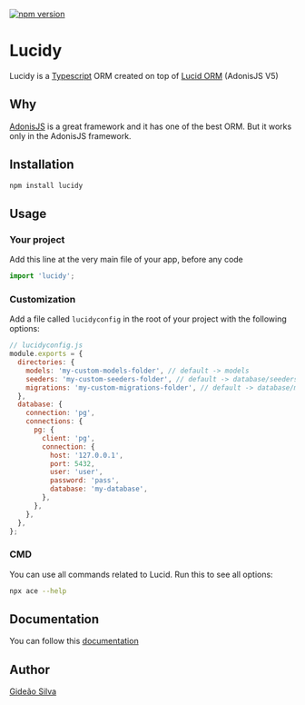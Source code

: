 [![npm version](https://img.shields.io/npm/v/lucidy.svg?style=flat)](https://www.npmjs.com/package/lucidy)

# Lucidy

Lucidy is a [Typescript](https://www.typescriptlang.org/) ORM created on top of [Lucid ORM](https://adonisjs.com/) (AdonisJS V5)

## Why

[AdonisJS](https://adonisjs.com/) is a great framework and it has one of the best ORM. But it works only in the AdonisJS framework.

## Installation

```sh
npm install lucidy
```

## Usage

### Your project

Add this line at the very main file of your app, before any code

```js
import 'lucidy';
```

### Customization

Add a file called `lucidyconfig` in the root of your project with the following options:

```js
// lucidyconfig.js
module.exports = {
  directories: {
    models: 'my-custom-models-folder', // default -> models
    seeders: 'my-custom-seeders-folder', // default -> database/seeders
    migrations: 'my-custom-migrations-folder', // default -> database/migrations
  },
  database: {
    connection: 'pg',
    connections: {
      pg: {
        client: 'pg',
        connection: {
          host: '127.0.0.1',
          port: 5432,
          user: 'user',
          password: 'pass',
          database: 'my-database',
        },
      },
    },
  },
};
```

### CMD

You can use all commands related to Lucid. Run this to see all options:

```sh
npx ace --help
```

## Documentation

You can follow this [documentation](https://preview.adonisjs.com/guides/database/introduction)

## Author

[Gideão Silva](https://github.com/gideaoms)
